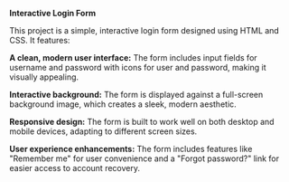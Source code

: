 **Interactive Login Form**

This project is a simple, interactive login form designed using HTML and CSS. It features:

**A clean, modern user interface:** The form includes input fields for username and password with icons for user and password, making it visually appealing.

**Interactive background:** The form is displayed against a full-screen background image, which creates a sleek, modern aesthetic.

**Responsive design:** The form is built to work well on both desktop and mobile devices, adapting to different screen sizes.

**User experience enhancements:** The form includes features like "Remember me" for user convenience and a "Forgot password?" link for easier access to account recovery.
